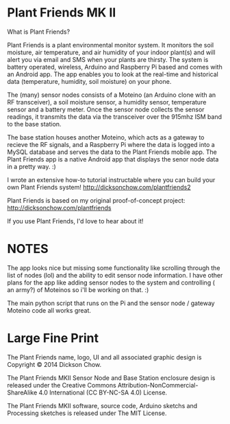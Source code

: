 Plant Friends MK II
==================

What is Plant Friends?

Plant Friends is a plant environmental monitor system. It monitors the soil moisture, air temperature, and air humidity of your indoor plant(s) and will alert you via email and SMS when your plants are thirsty. The system is battery operated, wireless, Arduino and Raspberry Pi based and comes with an Android app. The app enables you to look at the real-time and historical data (temperature, humidity, soil moisture) on your phone.

The (many) sensor nodes consists of a Moteino (an Arduino clone with an RF transceiver), a soil moisture sensor, a humidity sensor, temperature sensor and a battery meter. Once the sensor node collects the sensor readings, it transmits the data via the transceiver over the 915mhz ISM band to the base station.

The base station houses another Moteino, which acts as a gateway to recieve the RF signals, and a Raspberry Pi where the data is logged into a MySQL database and serves the data to the Plant Friends mobile app. The Plant Friends app is a native Android app that displays the senor node data in a pretty way. :)

I wrote an extensive how-to tutorial instructable where you can build your own Plant Friends system!
http://dicksonchow.com/plantfriends2


Plant Friends is based on my original proof-of-concept project:
http://dicksonchow.com/plantfriends


If you use Plant Friends, I'd love to hear about it!



NOTES
==================
 The app looks nice but missing some functionality like scrolling through the list of nodes (lol) and the ability to edit sensor node information. I have other plans for the app like adding sensor nodes to the system and controlling ( an army?) of Moteinos so i'll be working on that. :)

The main python script that runs on the Pi and the sensor node / gateway Moteino code all works great. 





Large Fine Print
==================

The Plant Friends name, logo, UI and all associated graphic design is Copyright © 2014 Dickson Chow.

The Plant Friends MKII Sensor Node and Base Station enclosure design is released under the Creative Commons Attribution-NonCommercial-ShareAlike 4.0 International (CC BY-NC-SA 4.0) License.

The Plant Friends MKII software, source code, Arduino sketchs and Processing sketches is released under The MIT License.

